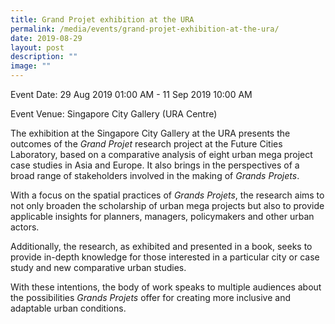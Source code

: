 ```yaml
---
title: Grand Projet exhibition at the URA
permalink: /media/events/grand-projet-exhibition-at-the-ura/
date: 2019-08-29
layout: post
description: ""
image: ""
---
```



Event Date: 29 Aug 2019 01:00 AM - 11 Sep 2019 10:00 AM

Event Venue: Singapore City Gallery (URA Centre)

The exhibition at the Singapore City Gallery at the URA presents the outcomes of the _Grand Projet_ research project at the Future Cities Laboratory, based on a comparative analysis of eight urban mega project case studies in Asia and Europe. It also brings in the perspectives of a broad range of stakeholders involved in the making of _Grands Projets_.

With a focus on the spatial practices of _Grands Projets_, the research aims to not only broaden the scholarship of urban mega projects but also to provide applicable insights for planners, managers, policymakers and other urban actors.

Additionally, the research, as exhibited and presented in a book, seeks to provide in-depth knowledge for those interested in a particular city or case study and new comparative urban studies.

With these intentions, the body of work speaks to multiple audiences about the possibilities _Grands Projets_ offer for creating more inclusive and adaptable urban conditions.